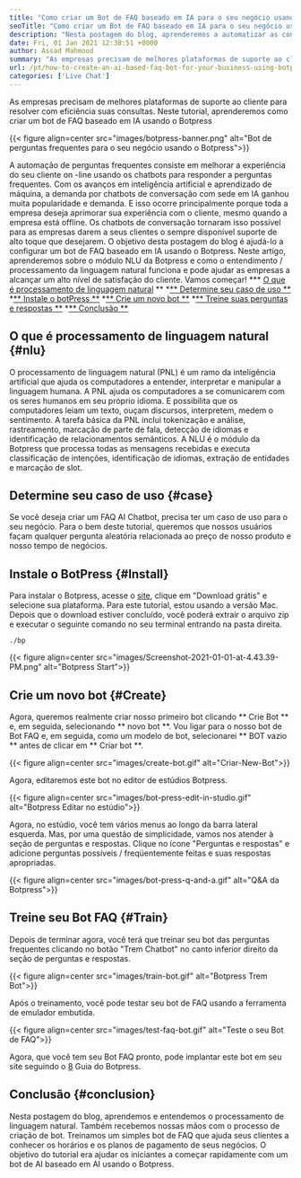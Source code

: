 ```yaml
---
title: "Como criar um Bot de FAQ baseado em IA para o seu negócio usando o Botpress" 
seoTitle: "Como criar um Bot de FAQ baseado em IA para o seu negócio usando o Botpress" 
description: "Nesta postagem do blog, aprenderemos a automatizar as consultas do seu cliente usando um Bot de FAQ baseado em IA usando o Botpress em seu site." 
date: Fri, 01 Jan 2021 12:38:51 +0000
author: Assad Mahmood
summary: "As empresas precisam de melhores plataformas de suporte ao cliente para resolver com eficiência suas consultas. Neste tutorial, aprenderemos a criar um bot de FAQ baseado em IA usando o Botpress" 
url: /pt/how-to-create-an-ai-based-faq-bot-for-your-business-using-botpress/
categories: ['Live Chat']
---
```


As empresas precisam de melhores plataformas de suporte ao cliente para resolver com eficiência suas consultas. Neste tutorial, aprenderemos como criar um bot de FAQ baseado em IA usando o Botpress

{{< figure align=center src="images/botpress-banner.png" alt="Bot de perguntas frequentes para o seu negócio usando o Botpress">}}

A automação de perguntas frequentes consiste em melhorar a experiência do seu cliente on -line usando os chatbots para responder a perguntas frequentes. Com os avanços em inteligência artificial e aprendizado de máquina, a demanda por chatbots de conversação com sede em IA ganhou muita popularidade e demanda. E isso ocorre principalmente porque toda a empresa deseja aprimorar sua experiência com o cliente, mesmo quando a empresa está offline. Os chatbots de conversação tornaram isso possível para as empresas darem a seus clientes o sempre disponível suporte de alto toque que desejarem. O objetivo desta postagem do blog é ajudá-lo a configurar um bot de FAQ baseado em IA usando o Botpress.
Neste artigo, aprenderemos sobre o módulo NLU da Botpress e como o entendimento / processamento da linguagem natural funciona e pode ajudar as empresas a alcançar um alto nível de satisfação do cliente. Vamos começar!
  *** [O que é processamento de linguagem natural][1] **
  *[** Determine seu caso de uso **][2]
  *[** Instale o botPress **][3]
  *[** Crie um novo bot **][4]
  *[** Treine suas perguntas e respostas **][5]
  *[** Conclusão **][6]

## O que é processamento de linguagem natural {#nlu}
O processamento de linguagem natural (PNL) é um ramo da inteligência artificial que ajuda os computadores a entender, interpretar e manipular a linguagem humana. A PNL ajuda os computadores a se comunicarem com os seres humanos em seu próprio idioma. E possibilita que os computadores leiam um texto, ouçam discursos, interpretem, medem o sentimento.
A tarefa básica da PNL inclui tokenização e análise, rastreamento, marcação de parte de fala, detecção de idiomas e identificação de relacionamentos semânticos.
A NLU é o módulo da Botpress que processa todas as mensagens recebidas e executa classificação de intenções, identificação de idiomas, extração de entidades e marcação de slot.

## Determine seu caso de uso {#case}
Se você deseja criar um FAQ AI Chatbot, precisa ter um caso de uso para o seu negócio. Para o bem deste tutorial, queremos que nossos usuários façam qualquer pergunta aleatória relacionada ao preço de nosso produto e nosso tempo de negócios.

## Instale o BotPress {#Install}
Para instalar o Botpress, acesse o [site][7], clique em "Download grátis" e selecione sua plataforma. Para este tutorial, estou usando a versão Mac. Depois que o download estiver concluído, você poderá extrair o arquivo zip e executar o seguinte comando no seu terminal entrando na pasta direita.
```
./bp
```

{{< figure align=center src="images/Screenshot-2021-01-01-at-4.43.39-PM.png" alt="Botpress Start">}}


## Crie um novo bot {#Create}
Agora, queremos realmente criar nosso primeiro bot clicando ** Crie Bot ** e, em seguida, selecionando ** novo bot **. Vou ligar para o nosso bot de Bot FAQ e, em seguida, como um modelo de bot, selecionarei ** BOT vazio ** antes de clicar em ** Criar bot **.

{{< figure align=center src="images/create-bot.gif" alt="Criar-New-Bot">}}

Agora, editaremos este bot no editor de estúdios Botpress.

{{< figure align=center src="images/bot-press-edit-in-studio.gif" alt="Botpress Editar no estúdio">}}

Agora, no estúdio, você tem vários menus ao longo da barra lateral esquerda. Mas, por uma questão de simplicidade, vamos nos atender à seção de perguntas e respostas.
Clique no ícone "Perguntas e respostas" e adicione perguntas possíveis / freqüentemente feitas e suas respostas apropriadas.

{{< figure align=center src="images/bot-press-q-and-a.gif" alt="Q&A da Botpress">}}


## Treine seu Bot FAQ {#Train}
Depois de terminar agora, você terá que treinar seu bot das perguntas frequentes clicando no botão "Trem Chatbot" no canto inferior direito da seção de perguntas e respostas.

{{< figure align=center src="images/train-bot.gif" alt="Botpress Trem Bot">}}

Após o treinamento, você pode testar seu bot de FAQ usando a ferramenta de emulador embutida.

{{< figure align=center src="images/test-faq-bot.gif" alt="Teste o seu Bot de FAQ">}}

Agora, que você tem seu Bot FAQ pronto, pode implantar este bot em seu site seguindo o [8] Guia do Botpress.

## Conclusão {#conclusion}
Nesta postagem do blog, aprendemos e entendemos o processamento de linguagem natural. Também recebemos nossas mãos com o processo de criação de bot. Treinamos um simples bot de FAQ que ajuda seus clientes a conhecer os horários e os planos de pagamento de seus negócios. O objetivo do tutorial era ajudar os iniciantes a começar rapidamente com um bot de AI baseado em AI usando o Botpress.

  
[1]: #nlu
[2]: #case
[3]: #install
[4]: #create
[5]: #train
[6]: #conclusion
[7]: https://botpress.com/download
[8]: https://botpress.com/docs/channels/web
